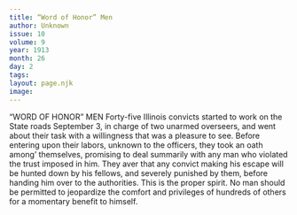 ```yaml
---
title: “Word of Honor” Men
author: Unknown
issue: 10
volume: 9
year: 1913
month: 26
day: 2
tags:
layout: page.njk
image:
---
```

 “WORD OF HONOR” MEN    Forty-five Illinois convicts started to work on the State roads September 3, in charge of two unarmed overseers, and went about their task with a willingness that was a pleasure to see.    Before entering upon their labors, unknown to the officers, they took an oath among’ themselves, promising to deal summarily with any man who violated the trust imposed in him. They aver that any convict making his escape will be hunted down by his fellows, and severely punished by them, before handing him over to the authorities.    This is the proper spirit. No man should be permitted to jeopardize the comfort and privileges of hundreds of others for a momentary benefit to himself.


